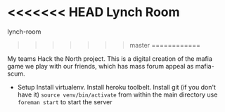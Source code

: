 <<<<<<< HEAD
Lynch Room
=======
lynch-room
>>>>>>> master
============

My teams Hack the North project. This is a digital creation of the mafia game we play with our friends, which has mass forum appeal as mafia-scum.

* Setup
Install virtualenv. 
Install heroku toolbelt.
Install git (if you don't have it)
`source venv/bin/activate` from within the main directory
use `foreman start` to start the server
